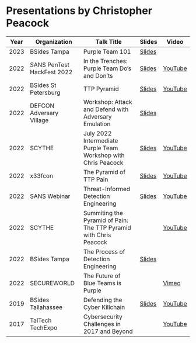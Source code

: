 # Presentations by Christopher Peacock

| Year | Organization | Talk Title | Slides | Video |
| --- | --- | ----------- | --- | --- |
| 2023 | BSides Tampa | Purple Team 101| [Slides](https://github.com/securepeacock/presentations/blob/cc606216de1806041734fcdf780e52446b51cbad/slides/Purple%20Team_%20101%20Tampa%20BSides.pdf) | |
| 2022 | SANS PenTest HackFest 2022 | In the Trenches: Purple Team Do’s and Don’ts | [Slides](https://github.com/securepeacock/presentations/blob/7b993a81eddedfd402c8e0fa07e7abcee7fec06c/slides/SANS%20HackFest.pdf) | [YouTube](https://youtu.be/wfTMGTfr8gI) |
| 2022 | BSides St Petersburg | TTP Pyramid | [Slides](https://github.com/securepeacock/presentations/blob/964393e73a3daa95e7761e6c71a775fd18ea0a9b/slides/BSides%20St%20Pete%20-%20TTP%20Pyramid.pdf) | [YouTube](https://youtu.be/iu_Uay5ZrSw) |
| 2022 | DEFCON Adversary Village | Workshop: Attack and Defend with Adversary Emulation | [Slides](https://github.com/securepeacock/presentations/blob/1fcd870d825ccf40a559cf6c10470f5d9d43781b/Adversary%20Village%20Workshop%202022.pdf) | |
| 2022 | SCYTHE | July 2022 Intermediate Purple Team Workshop with Chris Peacock | [Slides](https://github.com/securepeacock/presentations/blob/e547c56083ce3cf6adf274768306dd9901a1de4e/slides/PTW_%20Detection%20Engineering.pdf) | [YouTube](https://youtu.be/BLPy3XiUm8g)
| 2022 | x33fcon | The Pyramid of TTP Pain | [Slides](https://github.com/securepeacock/presentations/blob/e535b0147d11faa15dda27d14cbaf8c1062039c3/slides/X33fcon.pdf) | [YouTube](https://youtu.be/cdtqaDPKn3E) |
| 2022 | SANS Webinar | Threat-Informed Detection Engineering | [Slides](https://github.com/securepeacock/presentations/blob/main/PurpleTeamDetectionEngineering.pdf) | [YouTube](https://youtu.be/2czm8dhziX8) |
| 2022 | SCYTHE | Summiting the Pyramid of Pain: The TTP Pyramid with Chris Peacock | | [YouTube](https://youtu.be/DjKTaltB1T0) |
| 2022 | BSides Tampa | The Process of Detection Engineering | [Slides](https://github.com/securepeacock/presentations/blob/main/2022-BSides%20Tampa/The%20Process%20of%20Detection%20Engineering.pdf) | |
| 2022 | SECUREWORLD | The Future of Blue Teams is Purple | | [Vimeo](https://vimeo.com/691830260) |
| 2019 | BSides Tallahassee | Defending the Cyber Killchain | [Slides](https://github.com/securepeacock/presentations/blob/fc299dab1cb2141222ae5a9e35833bae1fdcd537/slides/BSides1_Final.pdf) | [YouTube](https://youtu.be/4LkugAlmnzA) |
| 2017 | TalTech TechExpo | Cybersecurity Challenges in 2017 and Beyond | | [YouTube](https://youtu.be/UReBYMOFjx4?si=ProUL9iMCTbprAPU&t=2476)
